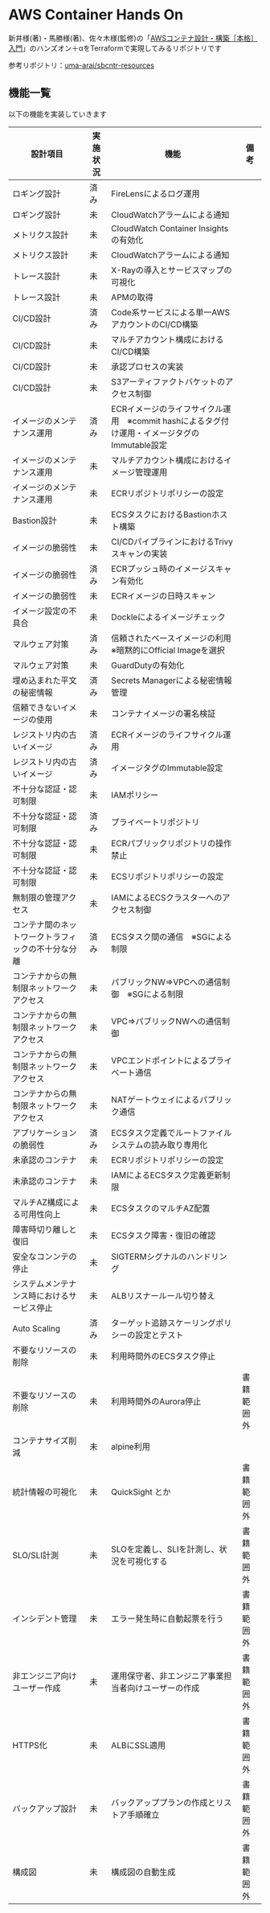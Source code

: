 # AWS Container Hands On
新井様(著)・馬勝様(著)、佐々木様(監修)の「[AWSコンテナ設計・構築［本格］入門](https://www.amazon.co.jp/dp/B09DKZC1ZH/ref=dp-kindle-redirect?_encoding=UTF8&btkr=1)」のハンズオン＋αをTerraformで実現してみるリポジトリです

参考リポジトリ：[uma-arai/sbcntr-resources](https://github.com/uma-arai/sbcntr-resources)

## 機能一覧
以下の機能を実装していきます

| 設計項目                  |実施状況| 機能 | 備考 |
| ----                     | ----- | ------ | --- |
| ロギング設計              | 済み | FireLensによるログ運用 |  |
| ロギング設計              | 未 | CloudWatchアラームによる通知 |  |
| メトリクス設計            | 未 | CloudWatch Container Insightsの有効化 |  |
| メトリクス設計            | 未 | CloudWatchアラームによる通知 |  |
| トレース設計              | 未 | X-Rayの導入とサービスマップの可視化 |  |
| トレース設計              | 未 | APMの取得 |  |
| CI/CD設計                 | 済み | Code系サービスによる単一AWSアカウントのCI/CD構築 |  |
| CI/CD設計                 | 未 | マルチアカウント構成におけるCI/CD構築 |  |
| CI/CD設計                 | 未 | 承認プロセスの実装 |  |
| CI/CD設計                 | 未 | S3アーティファクトバケットのアクセス制御 |  |
| イメージのメンテナンス運用 | 済み | ECRイメージのライフサイクル運用　※commit hashによるタグ付け運用・イメージタグのImmutable設定 |  |
| イメージのメンテナンス運用 | 未 | マルチアカウント構成におけるイメージ管理運用 |  |
| イメージのメンテナンス運用 | 未 | ECRリポジトリポリシーの設定 |  |
| Bastion設計               | 未 | ECSタスクにおけるBastionホスト構築 |  |
| イメージの脆弱性          | 未 | CI/CDパイプラインにおけるTrivyスキャンの実装 |  |
| イメージの脆弱性          | 済み | ECRプッシュ時のイメージスキャン有効化 |  |
| イメージの脆弱性          | 未 | ECRイメージの日時スキャン |  |
| イメージ設定の不具合       | 未 | Dockleによるイメージチェック |  |
| マルウェア対策            | 済み | 信頼されたベースイメージの利用　※暗黙的にOfficial Imageを選択 |  |
| マルウェア対策            | 未 | GuardDutyの有効化 |  |
| 埋め込まれた平文の秘密情報 | 済み | Secrets Managerによる秘密情報管理 |  |
| 信頼できないイメージの使用 | 未 | コンテナイメージの署名検証 |  |
| レジストリ内の古いイメージ | 済み | ECRイメージのライフサイクル運用 |  |
| レジストリ内の古いイメージ | 済み | イメージタグのImmutable設定 |  |
| 不十分な認証・認可制限     | 未 | IAMポリシー |  |
| 不十分な認証・認可制限     | 済み | プライベートリポジトリ |  |
| 不十分な認証・認可制限     | 未 | ECRパブリックリポジトリの操作禁止 |  |
| 不十分な認証・認可制限     | 未 | ECSリポジトリポリシーの設定 |  |
| 無制限の管理アクセス       | 未 | IAMによるECSクラスターへのアクセス制御 |  |
| コンテナ間のネットワークトラフィックの不十分な分離 | 済み | ECSタスク間の通信　※SGによる制限 |  |
| コンテナからの無制限ネットワークアクセス | 未 | パブリックNW⇒VPCへの通信制御　※SGによる制限 |  |
| コンテナからの無制限ネットワークアクセス | 未 | VPC⇒パブリックNWへの通信制御 |  |
| コンテナからの無制限ネットワークアクセス | 未 | VPCエンドポイントによるプライベート通信 |  |
| コンテナからの無制限ネットワークアクセス | 未 | NATゲートウェイによるパブリック通信 |  |
| アプリケーションの脆弱性    | 済み | ECSタスク定義でルートファイルシステムの読み取り専用化 |  |
| 未承認のコンテナ           | 未 | ECRリポジトリポリシーの設定 |  |
| 未承認のコンテナ           | 未 | IAMによるECSタスク定義更新制限 |  |
| マルチAZ構成による可用性向上 | 未 | ECSタスクのマルチAZ配置 |  |
| 障害時切り離しと復旧       | 未 | ECSタスク障害・復旧の確認 |  |
| 安全なコンンテの停止       | 未 | SIGTERMシグナルのハンドリング |  |
| システムメンテナンス時におけるサービス停止 | 未 | ALBリスナールール切り替え |  |
| Auto Scaling              | 済み | ターゲット追跡スケーリングポリシーの設定とテスト |  |
| 不要なリソースの削除       | 未 | 利用時間外のECSタスク停止 |  |
| 不要なリソースの削除       | 未 | 利用時間外のAurora停止 | 書籍範囲外 |
| コンテナサイズ削減         | 未 | alpine利用 |  |
| 統計情報の可視化       | 未 | QuickSight とか | 書籍範囲外 |
| SLO/SLI計測       | 未 | SLOを定義し、SLIを計測し、状況を可視化する | 書籍範囲外 |
| インシデント管理       | 未 | エラー発生時に自動起票を行う | 書籍範囲外 |
| 非エンジニア向けユーザー作成       | 未 | 運用保守者、非エンジニア事業担当者向けユーザーの作成 | 書籍範囲外 |
| HTTPS化       | 未 | ALBにSSL適用 | 書籍範囲外 |
| バックアップ設計       | 未 | バックアッププランの作成とリストア手順確立 | 書籍範囲外 |
| 構成図       | 未 | 構成図の自動生成 | 書籍範囲外 |   